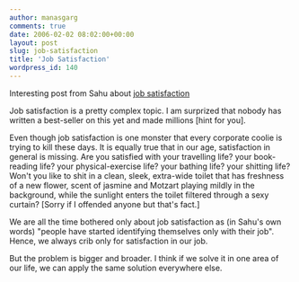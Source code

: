 ```yaml
---
author: manasgarg
comments: true
date: 2006-02-02 08:02:00+00:00
layout: post
slug: job-satisfaction
title: 'Job Satisfaction'
wordpress_id: 140
---
```


Interesting post from Sahu about [job satisfaction](http://structured-chaos.blogspot.com/2006/02/job-satisfaction-ramblings.html)  

Job satisfaction is a pretty complex topic. I am surprized that nobody has written a best-seller on this yet and made millions [hint for you].  

Even though job satisfaction is one monster that every corporate coolie is trying to kill these days. It is equally true that in our age, satisfaction in general is missing. Are you satisfied with your travelling life? your book-reading life? your physical-exercise life? your bathing life? your shitting life? Won't you like to shit in a clean, sleek, extra-wide toilet that has freshness of a new flower, scent of jasmine and Motzart playing mildly in the background, while the sunlight enters the toilet filtered through a sexy curtain? [Sorry if I offended anyone but that's fact.]  

We are all the time bothered only about job satisfaction as (in Sahu's own words) "people have started identifying themselves only with their job". Hence, we always crib only for satisfaction in our job.  

But the problem is bigger and broader. I think if we solve it in one area of our life, we can apply the same solution everywhere else.

